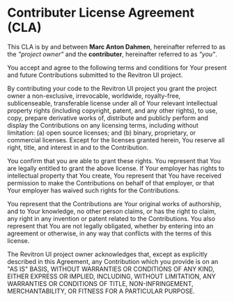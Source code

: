 # Contributer License Agreement (CLA)

This CLA is by and between **Marc Anton Dahmen**, hereinafter referred to as the _"project owner"_ and the **contributer**, hereinafter referred to as _"you"_.

You accept and agree to the following terms and conditions for Your present and future Contributions submitted to the Revitron UI project.    

By contributing your code to the Revitron UI project you grant the project owner a non-exclusive, irrevocable, worldwide, royalty-free, sublicenseable, transferable license under all of Your relevant intellectual property rights (including copyright, patent, and any other rights), to use, copy, prepare derivative works of, distribute and publicly perform and display the Contributions on any licensing terms, including without limitation: (a) open source licenses; and (b) binary, proprietary, or commercial licenses. Except for the licenses granted herein, You reserve all right, title, and interest in and to the Contribution.

You confirm that you are able to grant these rights. You represent that You are legally entitled to grant the above license. If Your employer has rights to intellectual property that You create, You represent that You have received permission to make the Contributions on behalf of that employer, or that Your employer has waived such rights for the Contributions.

You represent that the Contributions are Your original works of authorship, and to Your knowledge, no other person claims, or has the right to claim, any right in any invention or patent related to the Contributions. You also represent that You are not legally obligated, whether by entering into an agreement or otherwise, in any way that conflicts with the terms of this license.

The Revitron UI project owner acknowledges that, except as explicitly described in this Agreement, any Contribution which you provide is on an "AS IS" BASIS, WITHOUT WARRANTIES OR CONDITIONS OF ANY KIND, EITHER EXPRESS OR IMPLIED, INCLUDING, WITHOUT LIMITATION, ANY WARRANTIES OR CONDITIONS OF TITLE, NON-INFRINGEMENT, MERCHANTABILITY, OR FITNESS FOR A PARTICULAR PURPOSE.